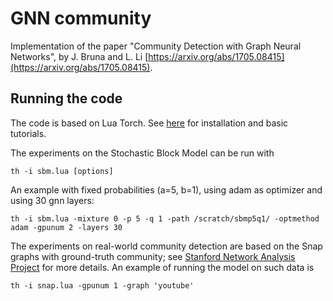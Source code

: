 # GNN community
Implementation of the paper "Community Detection with Graph Neural Networks", by J. Bruna and L. Li [https://arxiv.org/abs/1705.08415](https://arxiv.org/abs/1705.08415). 


## Running the code 

The code is based on Lua Torch. See [here](http://torch.ch) for installation and basic tutorials.

The experiments on the Stochastic Block Model can be run with 

```
th -i sbm.lua [options]
```

An example with fixed probabilities (a=5, b=1), using adam as optimizer and using 30 gnn layers:

``` 
th -i sbm.lua -mixture 0 -p 5 -q 1 -path /scratch/sbmp5q1/ -optmethod adam -gpunum 2 -layers 30
```

The experiments on real-world community detection are based on the Snap graphs with ground-truth community; see [Stanford Network Analysis Project](http://snap.stanford.edu) for more details. An example of running the model on such data is

```
th -i snap.lua -gpunum 1 -graph 'youtube'
```

